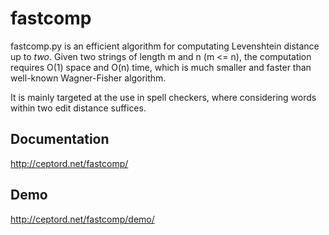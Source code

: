 # fastcomp
fastcomp.py is an efficient algorithm for computating Levenshtein
distance up to *two*. Given two strings of length m and n (m <= n),
the computation requires O(1) space and O(n) time, which is much smaller
and faster than well-known Wagner-Fisher algorithm.

It is mainly targeted at the use in spell checkers, where considering
words within two edit distance suffices.

## Documentation

http://ceptord.net/fastcomp/

## Demo

http://ceptord.net/fastcomp/demo/
